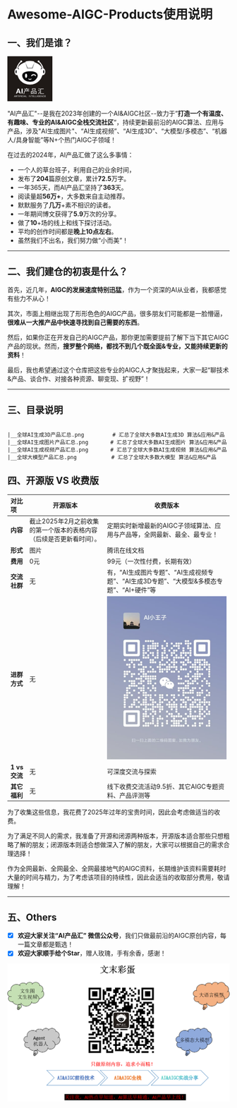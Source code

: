# Awesome-AIGC-Products使用说明



## 一、我们是谁？

<img src="imgs/黑白ai产品汇.jpg" alt="黑白ai产品汇" style="zoom:10%;" />

"AI产品汇"--是我在2023年创建的一个AI&AIGC社区--致力于”**打造一个有温度、有趣味、专业的AI&AIGC全栈交流社区**“，持续更新最前沿的AIGC算法、应用与产品，涉及"AI生成图片"、“AI生成视频”、“AI生成3D”、“大模型/多模态”、“机器人/具身智能”等N+个热门AIGC子领域！

在过去的2024年，AI产品汇做了这么多事情：

- 一个人的草台班子，利用自己的业余时间， 
- 发布了**204**篇原创文章，累计**72.5**万字。
- 一年365天，而AI产品汇坚持了**363**天。
- 阅读量超**56万+**，大多数来自主动推荐。
- 默默服务了**几万**+素不相识的读者。
- 一年期间博文获得了**5.9**万次的分享。
- 做了**10**+场的线上和线下探讨活动。
- 平均的创作时间都是**晚上10点左右**。
- 虽然我们不出名，我们努力做“小而美”！

------



## 二、我们建仓的初衷是什么？

首先，近几年，**AIGC的发展速度特别迅猛**，作为一个资深的AI从业者，我都感觉有些力不从心！

其次，市面上相继出现了形形色色的AIGC产品，很多朋友们可能都是一脸懵逼，**很难从一大推产品中快速寻找到自己需要的东西**。

然后，如果你正在开发自己的AIGC产品，那你更加需要提前了解下当下其它AIGC产品的现状。然而，**搜罗整个网络，都找不到几个既全面&专业，又能持续更新的资料**！

最后，我也希望通过这个仓库把这些专业的AIGC人才聚拢起来，大家一起“聊技术&产品、谈合作、对接各种资源、聊变现、扩视野”！

------



## 三、目录说明

```shell

|__全球AI生成3D产品汇总.png         # 汇总了全球大多数AI生成3D 算法&应用&产品
|__全球AI生成图片产品汇总.png       # 汇总了全球大多数AI生成图片 算法&应用&产品
|__全球AI生成视频产品汇总.png       # 汇总了全球大多数AI生成视频 算法&应用&产品
|__全球大模型产品汇总.png           # 汇总了全球大多数大模型 算法&应用&产品
```



## 四、开源版 VS 收费版

| **对比项**    | **开源版本**                                                 | **收费版本**                                                 |
| :------------ | ------------------------------------------------------------ | ------------------------------------------------------------ |
| **内容**      | 截止2025年2月之前收集的第一个版本的表格内容（后续是否更新看时间）。 | 定期实时新增最新的AIGC子领域算法、应用与产品等，全网最新、最全、最专业！ |
| **形式**      | 图片                                                         | 腾讯在线文档                                                 |
| **费用**      | 0元                                                          | 99元（一次性付费，长期有效）                                 |
| **交流社群**  | 无                                                           | 有，“AI生成图片专题”、“AI生成视频专题”、“AI生成3D专题”、“大模型&多模态专题”、“AI+硬件”等 |
| **进群方式**  | 无                                                           | ![微信码/](imgs/微信码.jpg)                                  |
| **1 vs 交流** | 无                                                           | 可深度交流与探索                                             |
| **其它福利**  | 无                                                           | 线下收费交流活动9.5折、其它AIGC专题资料、产品评测等          |

为了收集这些信息，我花费了2025年过年的宝贵时间，因此会考虑做适当的收费。

为了满足不同人的需求，我准备了开源和闭源两种版本，开源版本适合那些只想粗略了解的朋友；闭源版本则适合想做深入了解的朋友，大家可以根据自己的需求合理选择！

作为全网最新、全网最全、全网最接地气的AIGC资料，长期维护该资料需要耗时大量的时间与精力，为了考虑该项目的持续性，因此会适当的收取部分费用，敬请理解！

------

## 五、Others

- [x] **欢迎大家关注“AI产品汇” 微信公众号**，我们只做最前沿的AIGC原创内容，每一篇文章都是甄选！
- [x] **欢迎大家顺手给个Star**，赠人玫瑰，手有余香，感谢！

![image-20250203160743501](imgs/二维码.png)
